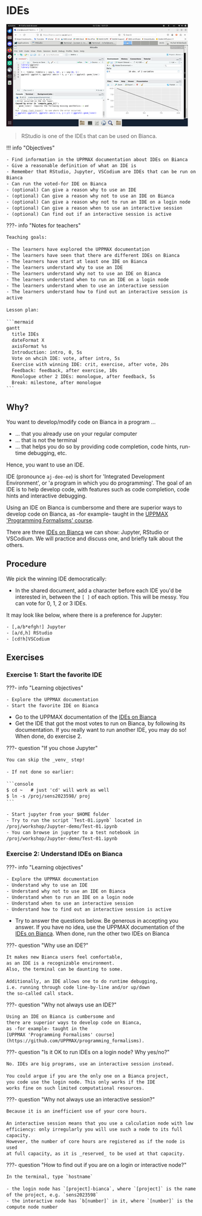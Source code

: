 # IDEs

![RStudio running on Bianca](./img/rstudio_in_action_480_x_270.png)

> RStudio is one of the IDEs that can be used on Bianca.

!!! info "Objectives"

    - Find information in the UPPMAX documentation about IDEs on Bianca
    - Give a reasonable definition of what an IDE is
    - Remember that RStudio, Jupyter, VSCodium are IDEs that can be run on Bianca
    - Can run the voted-for IDE on Bianca
    - (optional) Can give a reason why to use an IDE
    - (optional) Can give a reason why not to use an IDE on Bianca
    - (optional) Can give a reason why not to run an IDE on a login node
    - (optional) Can give a reason when to use an interactive session
    - (optional) Can find out if an interactive session is active

???- info "Notes for teachers"

    Teaching goals:

    - The learners have explored the UPPMAX documentation
    - The learners have seen that there are different IDEs on Bianca
    - The learners have start at least one IDE on Bianca
    - The learners understand why to use an IDE
    - The learners understand why not to use an IDE on Bianca
    - The learners understand when to run an IDE on a login node
    - The learners understand when to use an interactive session
    - The learners understand how to find out an interactive session is active

    Lesson plan:

    ```mermaid
    gantt
      title IDEs
      dateFormat X
      axisFormat %s
      Introduction: intro, 0, 5s
      Vote on whcih IDE: vote, after intro, 5s
      Exercise with winning IDE: crit, exercise, after vote, 20s
      Feedback: feedback, after exercise, 10s
      Monologue other 2 IDEs: monologue, after feedback, 5s
      Break: milestone, after monologue
    ```

## Why?

You want to develop/modify code on Bianca in a program ...

- ... that you already use on your regular computer
- ... that is not the terminal
- ... that helps you do so by providing code completion,
      code hints, run-time debugging, etc.

Hence, you want to use an IDE.

IDE (pronounce `aj-dee-ee`) is short for 'Integrated Development Environment',
or 'a program in which you do programming'.
The goal of an IDE is to help develop code, with features
such as code completion, code hints and interactive debugging.

Using an IDE on Bianca is cumbersome and
there are superior ways to develop code on Bianca,
as -for example- taught in the
[UPPMAX 'Programming Formalisms' course](https://github.com/UPPMAX/programming_formalisms).

There are three [IDEs on Bianca](http://docs.uppmax.uu.se/software/ides_on_bianca/)
we can show: Jupyter, RStudio or VSCodium.
We will practice and discuss one, and briefly talk about the others.


## Procedure

We pick the winning IDE democratically:

- In the shared document, add a character before each IDE you'd be interested
  in, between the `[ ]` of each option. This will be messy.
  You can vote for 0, 1, 2 or 3 IDEs.

It may look like below, where there is a preference for Jupyter:

```text
- [,a/b*efgh!] Jupyter
- [a/d,h] RStudio
- [cd!h]VSCodium
```

## Exercises

### Exercise 1: Start the favorite IDE

???- info "Learning objectives"

    - Explore the UPPMAX documentation
    - Start the favorite IDE on Bianca

- Go to the UPPMAX documentation of the [IDEs on Bianca](http://docs.uppmax.uu.se/software/ides_on_bianca/)
- Get the IDE that got the most votes to run on Bianca, by following
  its documentation. If you really want to run another IDE,
  you may do so! When done, do exercise 2.

???- question "If you chose Jupyter"

    You can skip the _venv_ step!

    - If not done so earlier:

    ```console
    $ cd ~   # just 'cd' will work as well
    $ ln -s /proj/sens2023598/ proj
    ```

    - Start jupyter from your $HOME folder
    - Try to run the script `Test-01.ipynb` located in /proj/workshop/Jupyter-demo/Test-01.ipynb
    - You can browse in jupyter to a test notebook in /proj/workshop/Jupyter-demo/Test-01.ipynb

### Exercise 2: Understand IDEs on Bianca

???- info "Learning objectives"

    - Explore the UPPMAX documentation
    - Understand why to use an IDE
    - Understand why not to use an IDE on Bianca
    - Understand when to run an IDE on a login node
    - Understand when to use an interactive session
    - Understand how to find out an interactive session is active


- Try to answer the questions below.
  Be generous in accepting you answer.
  If you have no idea, use the UPPMAX documentation of the [IDEs on Bianca](http://docs.uppmax.uu.se/software/ides_on_bianca/).
  When done, run the other two IDEs on Bianca

???- question "Why use an IDE?"

    It makes new Bianca users feel comfortable,
    as an IDE is a recognizable environment.
    Also, the terminal can be daunting to some.

    Additionally, an IDE allows one to do runtime debugging,
    i.e. running through code line-by-line and/or up/down
    the so-called call stack.

???- question "Why not always use an IDE?"

    Using an IDE on Bianca is cumbersome and
    there are superior ways to develop code on Bianca,
    as -for example- taught in the
    [UPPMAX 'Programming Formalisms' course](https://github.com/UPPMAX/programming_formalisms).

???- question "Is it OK to run IDEs on a login node? Why yes/no?"

    No. IDEs are big programs, use an interactive session instead.

    You could argue if you are the only one on a Bianca project,
    you code use the login node. This only works if the IDE
    works fine on such limited computational resources.

???- question "Why not always use an interactive session?"

    Because it is an inefficient use of your core hours.

    An interactive session means that you use a calculation node with low
    efficiency: only irregularly you will use such a node to its full
    capacity.
    However, the number of core hours are registered as if the node is used
    at full capacity, as it is _reserved_ to be used at that capacity.

???- question "How to find out if you are on a login or interactive node?"

    In the terminal, type `hostname`

    - the login node has `[project]-bianca`, where `[project]` is the name of the project, e.g. `sens2023598`
    - the interactive node has `b[number]` in it, where `[number]` is the compute node number
